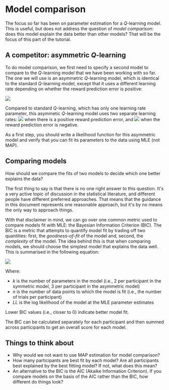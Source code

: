 # Model comparison

The focus so far has been on parameter estimation for a *Q*-learning model. This is useful, but does not address the question of *model comparison*: does this model explain the data better than other models? That will be the focus of this part of the tutorial.

## A competitor: asymmetric *Q*-learning

To do model comparison, we first need to specify a second model to compare to the *Q*-learning model that we have been working with so far. The one we will use is an asymmetric *Q*-learning model, which is identical to the standard *Q*-learning model, except that it uses a different learning rate depending on whether the reward prediction error is positive:

<img src="https://latex.codecogs.com/gif.latex?Q_{t+1}(a)=\left\{\begin{matrix}Q_t(a)+\eta^+\cdot\delta&\text{if}\quad\delta\geq0\\Q_t(a)+\eta^-\cdot\delta&\text{if}\quad\delta<0\end{matrix}\right."/>

Compared to standard *Q*-learning, which has only one learning rate parameter, this asymmetic *Q*-learning model uses two separate learning rates: <img src="https://latex.codecogs.com/gif.latex?\eta^+"/> when there is a positive reward prediction error, and <img src="https://latex.codecogs.com/gif.latex?\eta^-"/> when the reward prediction error is negative.

As a first step, you should write a likelihood function for this asymmetric model and verify that you can fit its parameters to the data using MLE (not MAP).

## Comparing models

How should we compare the fits of two models to decide which one better explains the data?

The first thing to say is that there is no one right answer to this question. It's a very active topic of discussion in the statistical literature, and different people have different preferred approaches. That means that the guidance in this document represents one reasonable approach, but it's by no means the only way to approach things.

With that disclaimer in mind, we can go over one common metric used to compare models fit with MLE: the Bayesian Information Criterion (BIC). The BIC is a metric that attempts to quantify model fit by trading off two quantities: first, the *goodness-of-fit* of the model and, second, the *complexity* of the model. The idea behind this is that when comparing models, we should choose the simplest model that explains the data well. This is summarised in the following equation:

<img src="https://latex.codecogs.com/gif.latex?\text{BIC}=k\cdot\log(n) - 2\cdot\text{LL}"/>

Where:
- *k* is the number of parameters in the model (i.e., 2 per participant in the symmetric model, 3 per participant in the asymmetric model)
- *n* is the number of data points to which the model is fit (i.e., the number of trials per participant)
- *LL* is the log likelihood of the model at the MLE parameter estimates

Lower BIC values (i.e., closer to 0) indicate better model fit.

The BIC can be calculated separately for each participant and then summed across participants to get an overall score for each model.

## Things to think about

- Why would we not want to use MAP estimation for model comparison?
- How many participants are best fit by each model? Are all participants best explained by the best fitting model? If not, what does this mean?
- An alternative to the BIC is the AIC (Akaike Information Criterion). If you compare models on the basis of the AIC rather than the BIC, how different do things look?
